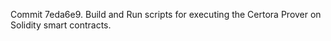 Commit 7eda6e9.                    Build and Run scripts for executing the Certora Prover on Solidity smart contracts.